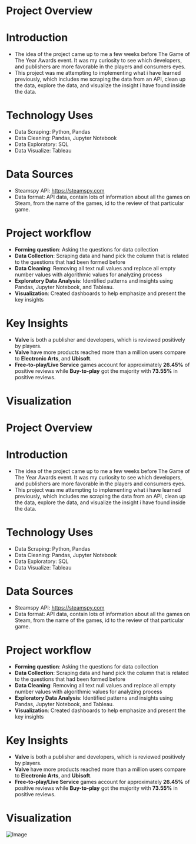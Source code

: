 
# Project Overview
# Introduction

- The idea of the project came up to me a few weeks before The Game of The Year Awards event. It was my curiosity to see which developers, and publishers are more favorable in the players and consumers eyes. 
- This project was me attempting to implementing what i have learned previously, which includes me scraping the data from an API, clean up the data, explore the data, and visualize the insight i have found inside the data.

# Technology Uses

- Data Scraping: Python, Pandas
- Data Cleaning: Pandas, Jupyter Notebook
- Data Exploratory: SQL
- Data Visualize: Tableau

# Data Sources

- Steamspy API: https://steamspy.com
- Data format:  API data, contain lots of information about all the games on Steam, from the name of the games, id to the review of that particular game.

# Project workflow

- **Forming question**: Asking the questions for data collection
- **Data Collection**: Scraping data and hand pick the column that is related to the questions that had been formed before
- **Data Cleaning**: Removing all text null values and replace all empty number values with algorithmic values for analyzing process
- **Exploratory Data Analysis**: Identified patterns and insights using Pandas, Jupyter Notebook, and Tableau.
- **Visualization**: Created dashboards to help emphasize and present the key insights

# Key Insights

- **Valve** is both a publisher and developers, which is reviewed positively by players.
- **Valve** have more products reached more than a million users compare to **Electronic Arts**, and **Ubisoft**.
- **Free-to-play/Live Service** games account for approximately **26.45%** of positive reviews while **Buy-to-play** got the majority with **73.55%** in positive reviews.

# Visualization




# Project Overview
# Introduction

- The idea of the project came up to me a few weeks before The Game of The Year Awards event. It was my curiosity to see which developers, and publishers are more favorable in the players and consumers eyes. 
- This project was me attempting to implementing what i have learned previously, which includes me scraping the data from an API, clean up the data, explore the data, and visualize the insight i have found inside the data.

# Technology Uses

- Data Scraping: Python, Pandas
- Data Cleaning: Pandas, Jupyter Notebook
- Data Exploratory: SQL
- Data Visualize: Tableau

# Data Sources

- Steamspy API: https://steamspy.com
- Data format:  API data, contain lots of information about all the games on Steam, from the name of the games, id to the review of that particular game.

# Project workflow

- **Forming question**: Asking the questions for data collection
- **Data Collection**: Scraping data and hand pick the column that is related to the questions that had been formed before
- **Data Cleaning**: Removing all text null values and replace all empty number values with algorithmic values for analyzing process
- **Exploratory Data Analysis**: Identified patterns and insights using Pandas, Jupyter Notebook, and Tableau.
- **Visualization**: Created dashboards to help emphasize and present the key insights

# Key Insights

- **Valve** is both a publisher and developers, which is reviewed positively by players.
- **Valve** have more products reached more than a million users compare to **Electronic Arts**, and **Ubisoft**.
- **Free-to-play/Live Service** games account for approximately **26.45%** of positive reviews while **Buy-to-play** got the majority with **73.55%** in positive reviews.

# Visualization

![Image](https://github.com/user-attachments/assets/e2f26917-c167-4d84-8d5c-de26fc6b418e)
